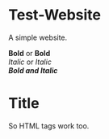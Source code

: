 # Test-Website
A simple website.

**Bold** or __Bold__\
*Italic* or _Italic_\
***Bold and Italic***
<h1>Title</h1>
<p>So HTML tags work too.</p>
